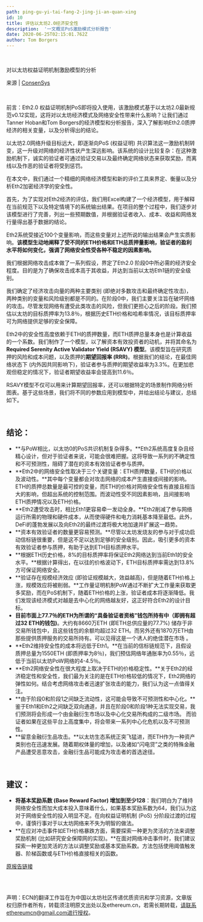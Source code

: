 ```yaml
---
path: ping-gu-yi-tai-fang-2-jing-ji-an-quan-xing
id: 10
title: 评估以太坊2.0经济安全性
description:  '一文概览PoS激励模式分析报告' 
date: 2020-06-25T02:15:01.762Z
author: Tom Borgers
---
```


</br>

对以太坊权益证明机制激励模型的分析

来源 | [ConsenSys](https://medium.com/@thomasborgers/ethereum-2-0-economic-review-1fc4a9b8c2d9)

</br>

前言：Eth2.0 权益证明机制PoS即将投入使用，该激励模式基于以太坊2.0最新规范v0.12实现，这将对以太坊经济模式及网络安全性带来什么影响？让我们通过Tanner Hoban和Tom Borgers的经济模型和分析报告，深入了解影响Eth2.0质押经济的相关变量，以及分析得出的结论。

以太坊2.0网络升级目标远大，即逐渐向PoS (权益证明) 共识算法这一激励机制转变，这一升级对网络的经济性状产生深远影响。该系统的设计比较复杂：在这种激励机制下，诚实的验证者可通过验证交易以及最终确定网络状态来获取奖励，而离线以及作恶的验证者将受到惩罚。

在本文中，我们通过一个精细的网络经济模型和新的评价工具来界定、衡量以及分析Eth2加密经济学的安全性。

首先，为了实现对Eth2经济的评估，我们用Excel构建了一个经济模型，用于解释在当前规范下以及特定情境下的系统输出结果。在项目的整个过程中，我们逐步对该模型进行了完善，列出一些预期数值，并根据验证者收入、成本、收益和网络发行量得出基于数据的结论。

Eth2系统受接近100个变量影响，而这些变量对上述所说的输出结果会产生实质影响。**该模型生动地阐释了受不同的ETH价格和ETH总质押量影响，验证者的盈利水平将如何变化，强调了网络安全性受各种不稳定的因素影响。**

我们根据网络攻击成本做了一系列假设，界定了Eth2.0 阶段0中所必需的经济安全程度。目的是为了确保攻击成本高于其收益，并达到当前以太坊Eth1链的安全级别。

我们确定了经济攻击向量的两种主要类别 (即绝对多数攻击和最终确定性攻击)，两种类别的变量和风险级别都是不同的。在阶段0中，我们主要关注旨在破坏网络的攻击。尽管发现网络有遭受此类攻击的风险，但我们更担心之后的阶段。我们预估以太坊的目标质押率为13.8％，根据历史ETH价格和哈希率情况，该目标质押率可为网络提供足够的安全保障。

Eth2中的安全性高度依赖于ETH的质押数量，而ETH质押总量本身也是计算收益的一个系数。我们制作了一个模型，以了解资本有效投资者的动机，并将其命名为**Required Serenity Active Validator Yield (RSAVY) 模型**。该模型旨在研究质押的风险和成本问题，以及质押的**期望回报率 (RRR)**。根据我们的结论，在最佳网络状态下 (内外因共同影响下)，验证者参与质押的期望收益率为3.3%。在更加悲观但稳定的情况下，验证者期望收益率会提高到11.6％。

RSAVY模型不仅可以用来计算期望回报率，还可以根据特定的场景制作网络分析图表。基于这些场景，我们将不同的参数应用到模型中，并给出结论与建议，总结如下。

</br>

## **结论：**

- **与PoW相比，以太坊0的PoS共识机制复杂得多。**Eth2系统高度复杂且经精心设计，但对于验证者来说，可能会很难把握。这将导致一系列的不确定性和不可预测性，阻碍了潜在的资本有效验证者参与质押。
- **Eth2中的网络安全性取决于三个关键变量：ETH质押数量，ETH的价格以及波动性。**其中每个变量都会对攻击网络的成本产生直接或间接的影响。ETH的质押总数量是最可控的变量，而ETH的价格对网络安全性有直接且相当大的影响，但超出系统的控制范围。而波动性受不同因素影响，且间接影响ETH质押情况以及ETH价格。
- **Eth2遭受攻击时，相比Eth1更容易牵一发动全身。**Eth2削减了参与网络运行所需的物理和硬件成本，从而使得硬件和电力消耗基本降至最低。此外，DeFi的蓬勃发展以及向Eth2的最终过渡将极大地加速并扩展这一趋势。
- **资本有效验证者的数量更容易预测。**尽管以太坊发烧友的参与对于成功启动信标链很重要，但是这不足以达到足够的安全级别。因此，吸引更多的资本有效验证者参与质押，有助于达到ETH目标质押水平。
- **根据ETH历史价格，8%的目标质押率将保证Eth2网络达到当前Eth1的安全水平。**根据计算得出，在以往的价格波动下，ETH目标质押率需达到13.8%方可保证网络安全。
- **验证存在规模经济效应 (即验证规模越大，效益越高)，但是随着ETH价格上涨，规模效应将被削弱。**工作量证明机制PoW通过不断扩大工作量来获取更多奖励，而在PoS机制下，随着ETH价格的上涨，验证者成本将逐渐降低。我们发现该经济模式对越是去中心化的网络越友好，这正好符合Eth2的设计目标。
- **目前市面上77.7％的ETH为所谓的“具备验证者资格”钱包所持有中（即拥有超过32 ETH的钱包)**。大约有8660万ETH (即ETH总供应量的77.7%) 储存于非交易所钱包中，且这些钱包的余额均超过32 ETH。而另外还有1870万ETH由那些提供质押服务的交易所持有。可以见得这是一个诱人的绝佳潜在市场 。
- **Eth2维持安全性的成本将远低于Eth1。**在当前的信标链规范下，且假设质押总量为1550ETH (即质押率为8％)，我们预估网络年通胀率为0.55％，远低于当前以太坊PoW网络的4-4.5％。
- **Eth2网络安全性在很大程度上取决于ETH的价格稳定性。**关于Eth2的经济稳定性和安全性，我们最为关注的是在ETH价格较低的情况下，Eth2网络的弹性如何。结合考虑网络攻击者迅速扩张攻击的能力，我们认为这一点值得关注。
- **由于阶段0和阶段1之间缺乏流动性，这可能会导致不可预测性和中心化。**鉴于Eth1和Eth2之间缺乏双向通道，并且在阶段0和阶段1种无法实现交易，我们预测将会形成一个由金融衍生市场以及中心化交易所构成的二级市场。 而验证者如果在这些平台上高度集中，将会带来一系列中心化危机以及不可预测性。
- **留意金融衍生品攻击。**以太坊生态系统正突飞猛进，而ETH作为一种资产类别也在迅速发展。随着期权体量的增加，以及诸如“闪电贷”之类的特殊金融产品遭受恶意攻击，金融衍生品可能成为攻击者的首选途径。

</br>

## **建议：**

- **将基本奖励系数 (Base Reward Factor) 增加到至少128**：我们明白为了维持网络安全性而加大成本投入意味着什么，如果基本奖励系数为64，我们认为这对于网络安全性的投入明显不足。在向权益证明机制 (PoS) 分阶段过渡的过程中，谨慎行事对于以太坊网络来不失为明智的做法。
- **在应对冲击事件如ETH价格暴跌方面，需要探索一种更为灵活的方法来调整奖励机制 (比如研究安全保障网的实现)。**在面对网络冲击事件时，我们建议探索一种更加灵活的方法以调整奖励或基本奖励系数。方法包括使用阈值触发器、阶梯函数或与ETH价格直接相关的函数。

[原报告链接](https://drive.google.com/file/d/1pwt-EdnjhDLc_Mi2ydHus0_Cm14rs1Aq/view)

</br>

</br>

声明：ECN的翻译工作旨在为中国以太坊社区传递优质资讯和学习资源，文章版权归原作者所有，转载须注明原文出处以及ethereum.cn，若需长期转载，请联系ethereumcn@gmail.com进行授权。